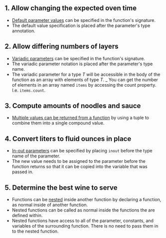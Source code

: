 ## 1. Allow changing the expected oven time

- [Default parameter values][default-parameter-values] can be specified in the function's signature.
- The default value specification is placed after the parameter's type annotation.

## 2. Allow differing numbers of layers

- [Variadic parameters][variadic-parameters] can be specified in the function's signature.
- The variadic parameter notation is placed after the parameter's type name.
- The variadic parameter for a type _T_ will be accessible in the body of the function as an array with elements of type _T_.
  \_ You can get the number of elements in an array named `items` by accessing the count property. I.e. `items.count`.

## 3. Compute amounts of noodles and sauce

- [Multiple values can be returned from a function][multiple-return-values] by using a tuple to combine them into a single compound value.

## 4. Convert liters to fluid ounces in place

- [In-out parameters][in-out-parameters] can be specified by placing `inout` before the type name of the parameter.
- The new value needs to be assigned to the parameter before the function returns so that it can be copied into the variable that was passed in.

## 5. Determine the best wine to serve

- Functions can be [nested][nested-functions] inside another function by declaring a function, as normal inside of another function.
- Nested functions can be called as normal inside the functions the are defined within.
- Nested functions have access to all of the parameter, constants, and variables of the surrounding function. There is no need to pass them in to the nested function.

[functions]: https://docs.swift.org/swift-book/LanguageGuide/Functions.html
[type annotations]: https://docs.swift.org/swift-book/LanguageGuide/TheBasics.html#ID312
[argument labels]: https://docs.swift.org/swift-book/LanguageGuide/TheBasics.html#ID166
[multiple-return-values]: https://docs.swift.org/swift-book/LanguageGuide/TheBasics.html#ID164
[implicit-returns]: https://docs.swift.org/swift-book/LanguageGuide/TheBasics.html#ID607
[default-parameter-values]: https://docs.swift.org/swift-book/LanguageGuide/TheBasics.html#ID169
[variadic-parameters]: https://docs.swift.org/swift-book/LanguageGuide/TheBasics.html#ID171
[in-out-parameters]: https://docs.swift.org/swift-book/LanguageGuide/TheBasics.html#ID173
[nested-functions]: https://docs.swift.org/swift-book/LanguageGuide/TheBasics.html#ID178
